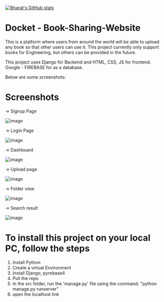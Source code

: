 [![Bharat's GitHub stats](https://github-readme-stats.vercel.app/api?username=Bharatrathi27412)](https://github.com/Bharatrathi27412/github-readme-stats)



# Docket - Book-Sharing-Website

This is a platform where users from around the world will be able to upload any book so that other users can use it.
This project currently only support books for Engineering, but others can be provided in the future.

This project uses Django for Backend and HTML, CSS, JS for frontend.
Google - FIREBASE for as a database.

Below are some screenshots:
# Screenshots
-> Signup Page

![image](https://user-images.githubusercontent.com/56110278/121766400-2c4d3d80-cb6f-11eb-98fe-43e1526058b8.png)

-> Login Page

![image](https://user-images.githubusercontent.com/56110278/121766427-50a91a00-cb6f-11eb-9441-9d896050d375.png)

-> Dashboard

![image](https://user-images.githubusercontent.com/56110278/121766438-60286300-cb6f-11eb-884e-0c385ad59223.png)

-> Upload page

![image](https://user-images.githubusercontent.com/56110278/121766444-6b7b8e80-cb6f-11eb-9981-0f0903172f1c.png)

-> Folder view

![image](https://user-images.githubusercontent.com/56110278/121766456-7cc49b00-cb6f-11eb-82cf-fc1cf79b143b.png)

-> Search result

![image](https://user-images.githubusercontent.com/56110278/121766481-9bc32d00-cb6f-11eb-8f3a-b8f03e827131.png)


# To install this project on your local PC, follow the steps
1) Install Python
2) Create a virtual Environment
3) Install Django, pyrebase4
4) Pull the repo
5) In the src folder, run the 'manage.py' file using the command: "python manage.py runserver"
6) open the localhost link
